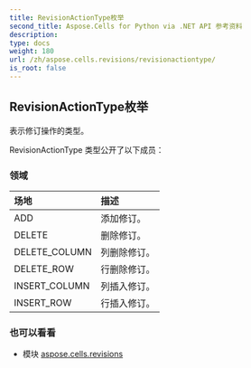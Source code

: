 ```yaml
---
title: RevisionActionType枚举
second_title: Aspose.Cells for Python via .NET API 参考资料
description:
type: docs
weight: 180
url: /zh/aspose.cells.revisions/revisionactiontype/
is_root: false
---
```

## RevisionActionType枚举
表示修订操作的类型。



RevisionActionType 类型公开了以下成员：

### 领域
|场地|描述|
| :- | :- |
| ADD |添加修订。|
| DELETE |删除修订。|
| DELETE_COLUMN |列删除修订。|
| DELETE_ROW |行删除修订。|
| INSERT_COLUMN |列插入修订。|
| INSERT_ROW |行插入修订。|



### 也可以看看
* 模块 [aspose.cells.revisions](..)

